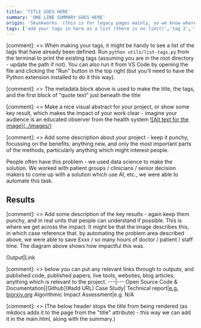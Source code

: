 ```yaml
---
title: 'TITLE GOES HERE'
summary: 'ONE LINE SUMMARY GOES HERE'
origin: 'Skunkworks  (this is for legacy pages mainly, so we know where the work came from)'
tags: ['add your tags in here as a list (there is no limit)','tag 2','tag 3']
---
```

[comment]: <> When making your tags, it might be handy to see a list of the tags that have already been defined. Run `python utils/list-tags.py` from the terminal to print the existing tags (assuming you are in the root directory - update the path if not). You can also run it from VS Code by opening the file and clicking the "Run" button in the top right (but you'll need to have the Python extension installed to do it this way).

[comment]: <> The metadata block above is used to make the title, the tags, and the first block of "quote text" just beneath the title

[comment]: <> Make a nice visual abstract for your project, or show some key result, which makes the impact of your work clear - imagine your audience is an educated observer from the health system
[![Alt text for the image](../images/<add your age to the image folder and put the file name here>)](<add a relevant URL if you have one - people like to click images!>)

[comment]: <> Add some description about your project - keep it punchy, focussing on the benefits, anything new, and only the most important parts of the methods, particularly anything which might interest people.

People often have this problem - we used data science to make the solution. We worked with patient groups / clinicians /  senior decision makers to come up with a solution which use AI, etc., we were able to automate this task.

## Results

[comment]: <> Add some description of the key results - again keep them punchy, and in real units that people can understand if possible. This is where we get across the impact. It might be that the image describes this, in which case reference that.
by automating the problem area described above, we were able to save £xxx / so many hours of doctor / patient / staff time. The diagram above shows how impactful this was.

Output|Link

[comment]: <> below you can put any relevant links through to outputs, and published code, published papers, live tools, websites, blog articles, anything which is relevant to the project.
---|---
Open Source Code & Documentation|[Github](#add URL)
Case Study|
Technical report|[e.g. biorxiv.org]()
Algorithmic Impact Assessment|e.g. N/A

[comment]: <> (The below header stops the title from being rendered (as mkdocs adds it to the page from the "title" attribute) - this way we can add it in the main.html, along with the summary.)
#

